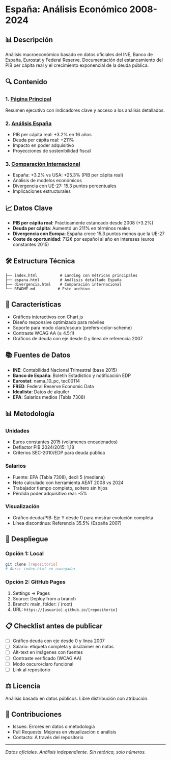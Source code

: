 # España: Análisis Económico 2008-2024

## 📊 Descripción

Análisis macroeconómico basado en datos oficiales del INE, Banco de España, Eurostat y Federal Reserve. Documentación del estancamiento del PIB per cápita real y el crecimiento exponencial de la deuda pública.

## 🔍 Contenido

### 1. [Página Principal](./index.html)

Resumen ejecutivo con indicadores clave y acceso a los análisis detallados.

### 2. [Análisis España](./espana.html)

- PIB per cápita real: +3.2% en 16 años
- Deuda per cápita real: +211%
- Impacto en poder adquisitivo
- Proyecciones de sostenibilidad fiscal

### 3. [Comparación Internacional](./divergencia.html)

- España: +3.2% vs USA: +25.3% (PIB per cápita real)
- Análisis de modelos económicos
- Divergencia con UE-27: 15.3 puntos porcentuales
- Implicaciones estructurales

## 📈 Datos Clave

- **PIB per cápita real**: Prácticamente estancado desde 2008 (+3.2%)
- **Deuda per cápita**: Aumentó un 211% en términos reales
- **Divergencia con Europa**: España crece 15.3 puntos menos que la UE-27
- **Coste de oportunidad**: 712€ por español al año en intereses (euros constantes 2015)

## 🛠️ Estructura Técnica

```
├── index.html          # Landing con métricas principales
├── espana.html         # Análisis detallado España
├── divergencia.html    # Comparación internacional
└── README.md          # Este archivo
```

## 📱 Características

- Gráficos interactivos con Chart.js
- Diseño responsive optimizado para móviles
- Soporte para modo claro/oscuro (prefers-color-scheme)
- Contraste WCAG AA (≥ 4.5:1)
- Gráficos de deuda con eje desde 0 y línea de referencia 2007

## 📚 Fuentes de Datos

- **INE**: Contabilidad Nacional Trimestral (base 2015)
- **Banco de España**: Boletín Estadístico y notificación EDP
- **Eurostat**: nama_10_pc, tec00114
- **FRED**: Federal Reserve Economic Data
- **Idealista**: Datos de alquiler
- **EPA**: Salarios medios (Tabla 7308)

## 📊 Metodología

### Unidades

- Euros constantes 2015 (volúmenes encadenados)
- Deflactor PIB 2024/2015: 1,18
- Criterios SEC-2010/EDP para deuda pública

### Salarios

- Fuente: EPA (Tabla 7308), decil 5 (mediana)
- Neto calculado con herramienta AEAT 2008 vs 2024
- Trabajador tiempo completo, soltero sin hijos
- Pérdida poder adquisitivo real: -5%

### Visualización

- Gráfico deuda/PIB: Eje Y desde 0 para mostrar evolución completa
- Línea discontinua: Referencia 35.5% (España 2007)

## 🚀 Despliegue

### Opción 1: Local

```bash
git clone [repositorio]
# Abrir index.html en navegador
```

### Opción 2: GitHub Pages

1. Settings → Pages
1. Source: Deploy from a branch
1. Branch: main, folder: / (root)
1. URL: `https://[usuario].github.io/[repositorio]`

## 📋 Checklist antes de publicar

- [ ] Gráfico deuda con eje desde 0 y línea 2007
- [ ] Salario: etiqueta completa y disclaimer en notas
- [ ] Alt-text en imágenes con fuentes
- [ ] Contraste verificado (WCAG AA)
- [ ] Modo oscuro/claro funcional
- [ ] Link al repositorio

## ⚖️ Licencia

Análisis basado en datos públicos. Libre distribución con atribución.

## 🤝 Contribuciones

- Issues: Errores en datos o metodología
- Pull Requests: Mejoras en visualización o análisis
- Contacto: A través del repositorio

-----

*Datos oficiales. Análisis independiente. Sin retórica, solo números.*
